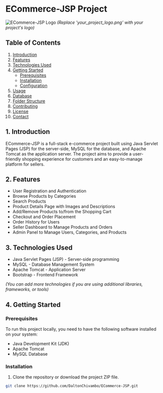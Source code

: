 # ECommerce-JSP Project

![ECommerce-JSP Logo]() *(Replace 'your_project_logo.png' with your project's logo)*

## Table of Contents

1. [Introduction](#introduction)
2. [Features](#features)
3. [Technologies Used](#technologies-used)
4. [Getting Started](#getting-started)
   - [Prerequisites](#prerequisites)
   - [Installation](#installation)
   - [Configuration](#configuration)
5. [Usage](#usage)
6. [Database](#database)
7. [Folder Structure](#folder-structure)
8. [Contributing](#contributing)
9. [License](#license)
10. [Contact](#contact)

## 1. Introduction

ECommerce-JSP is a full-stack e-commerce project built using Java Servlet Pages (JSP) for the server-side, MySQL for the database, and Apache Tomcat as the application server. The project aims to provide a user-friendly shopping experience for customers and an easy-to-manage platform for sellers.

## 2. Features

- User Registration and Authentication
- Browse Products by Categories
- Search Products
- Product Details Page with Images and Descriptions
- Add/Remove Products to/from the Shopping Cart
- Checkout and Order Placement
- Order History for Users
- Seller Dashboard to Manage Products and Orders
- Admin Panel to Manage Users, Categories, and Products


## 3. Technologies Used

- Java Servlet Pages (JSP) - Server-side programming
- MySQL - Database Management System
- Apache Tomcat - Application Server
- Bootstrap - Frontend Framework

*(You can add more technologies if you are using additional libraries, frameworks, or tools)*

## 4. Getting Started

### Prerequisites

To run this project locally, you need to have the following software installed on your system:

- Java Development Kit (JDK)
- Apache Tomcat
- MySQL Database

### Installation

1. Clone the repository or download the project ZIP file.

```bash
git clone https://github.com/DaltonChivambo/ECommerce-JSP.git
